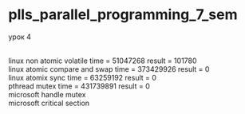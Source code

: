 # plls_parallel_programming_7_sem

урок 4

<br>
linux non atomic volatile time = 51047268   result = 101780
<br>
linux atomic compare and swap time = 373429926   result = 0
<br>
linux atomix sync time = 63259192   result = 0
<br>
pthread mutex    time = 431739891   result = 0
<br>
microsoft handle mutex 
<br>
microsoft critical section
<br>

